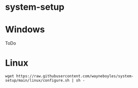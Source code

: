 # system-setup

# Windows
ToDo

# Linux

`wget https://raw.githubusercontent.com/wayneboyles/system-setup/main/linux/configure.sh | sh -`